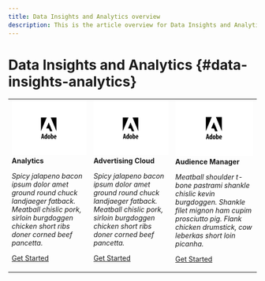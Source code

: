 ```yaml
---
title: Data Insights and Analytics overview
description: This is the article overview for Data Insights and Analytics certifications.
---
```


# Data Insights and Analytics {#data-insights-analytics}

<table>
<tr style="border: 0">
  <td>
    <img alt="Analytics" src="/help/assets/adobe.png" />
    <div>
      <strong>Analytics</strong>
    </div>
    <p>
    <em>Spicy jalapeno bacon ipsum dolor amet ground round chuck landjaeger fatback. Meatball chislic pork, sirloin burgdoggen chicken short ribs doner corned beef pancetta.</em>
    <p>
    <a href="https://experienceleague.adobe.com/" class="spectrum-Button spectrum-Button--outline spectrum-Button--primary spectrum-Button--sizeM">
      <span class="spectrum-Button-label has-no-wrap has-text-weight-bold">Get Started</span>
    </a>
  </td>
  <td>
    <img alt="Advertising Cloud" src="/help/assets/adobe.png" />
    <div>
      <strong>Advertising Cloud</strong>
    </div>
    <p>
    <em>Spicy jalapeno bacon ipsum dolor amet ground round chuck landjaeger fatback. Meatball chislic pork, sirloin burgdoggen chicken short ribs doner corned beef pancetta.</em>
    <p>
    <a href="https://experienceleague.adobe.com" class="spectrum-Button spectrum-Button--outline spectrum-Button--primary spectrum-Button--sizeM">
      <span class="spectrum-Button-label has-no-wrap has-text-weight-bold">Get Started</span>
    </a>
  </td>
  <td>
    <img alt="Audience Manager" src="/help/assets/adobe.png" />
    <div>
      <strong>Audience Manager</strong>
    </div>
    <p>
    <em> Meatball shoulder t-bone pastrami shankle chislic kevin burgdoggen. Shankle filet mignon ham cupim prosciutto pig. Flank chicken drumstick, cow leberkas short loin picanha.</em>
    <p>
    <a href="https://experienceleague.adobe.com" class="spectrum-Button spectrum-Button--outline spectrum-Button--primary spectrum-Button--sizeM">
      <span class="spectrum-Button-label has-no-wrap has-text-weight-bold">Get Started</span>
    </a>
  </td>  
</tr>
</table>